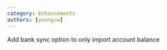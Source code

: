 ```yaml
---
category: Enhancements
authors: [youngcw]
---
```


Add bank sync option to only import account balance
